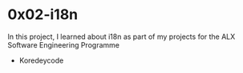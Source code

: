 # 0x02-i18n
In this project, I learned about i18n as part of my projects for the ALX Software Engineering Programme
* Koredeycode
